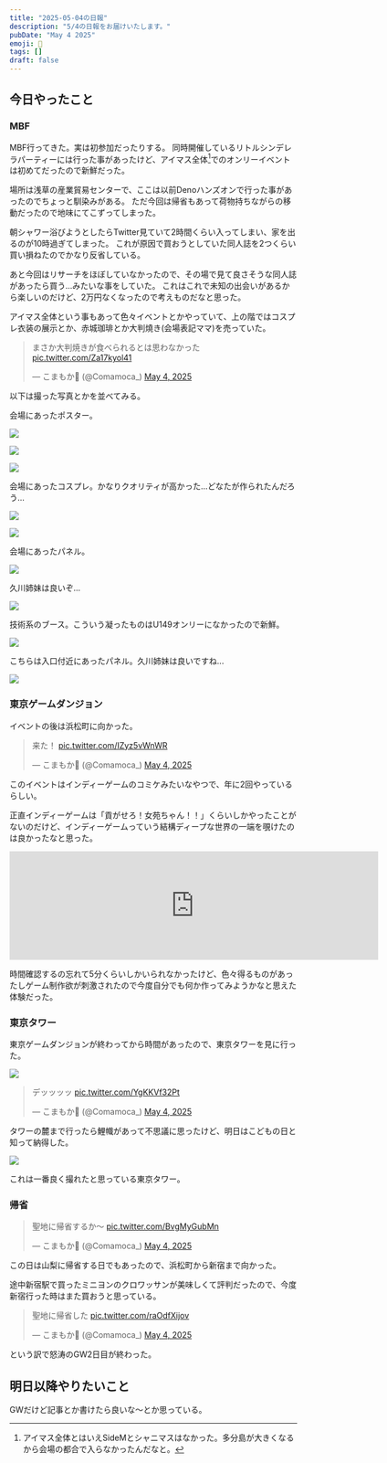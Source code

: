 ```yaml
---
title: "2025-05-04の日報"
description: "5/4の日報をお届けいたします。"
pubDate: "May 4 2025"
emoji: 🦊
tags: []
draft: false
---
```


## 今日やったこと

### MBF

MBF行ってきた。実は初参加だったりする。
同時開催しているリトルシンデレラパーティーには行った事があったけど、アイマス全体[^1]でのオンリーイベントは初めてだったので新鮮だった。

場所は浅草の産業貿易センターで、ここは以前Denoハンズオンで行った事があったのでちょっと馴染みがある。
ただ今回は帰省もあって荷物持ちながらの移動だったので地味にてこずってしまった。

朝シャワー浴びようとしたらTwitter見ていて2時間くらい入ってしまい、家を出るのが10時過ぎてしまった。
これが原因で買おうとしていた同人誌を2つくらい買い損ねたのでかなり反省している。

あと今回はリサーチをほぼしていなかったので、その場で見て良さそうな同人誌があったら買う...みたいな事をしていた。
これはこれで未知の出会いがあるから楽しいのだけど、2万円なくなったので考えものだなと思った。

アイマス全体という事もあって色々イベントとかやっていて、上の階ではコスプレ衣装の展示とか、赤城珈琲とか大判燒き(会場表記ママ)を売っていた。

<blockquote class="twitter-tweet"><p lang="ja" dir="ltr">まさか大判焼きが食べられるとは思わなかった <a href="https://t.co/Za17kyol41">pic.twitter.com/Za17kyol41</a></p>&mdash; こまもか🦊 (@Comamoca_) <a href="https://twitter.com/Comamoca_/status/1918927287153578346?ref_src=twsrc%5Etfw">May 4, 2025</a></blockquote> <script async src="https://platform.twitter.com/widgets.js" charset="utf-8"></script>

以下は撮った写真とかを並べてみる。

会場にあったポスター。

![](/img/2025-05-06-053145.webp)

![](/img/2025-05-06-053203.webp)

![](/img/2025-05-06-053323.webp)

会場にあったコスプレ。かなりクオリティが高かった...どなたが作られたんだろう...

![](/img/2025-05-06-053329.webp)

![](/img/2025-05-06-053301.webp)

会場にあったパネル。

![](/img/2025-05-06-053412.webp)

久川姉妹は良いぞ...

![](/img/2025-05-06-053507.webp)

技術系のブース。こういう凝ったものはU149オンリーになかったので新鮮。

![](/img/2025-05-06-053521.webp)

こちらは入口付近にあったパネル。久川姉妹は良いですね...

![](/img/2025-05-06-053712.webp)

### 東京ゲームダンジョン

イベントの後は浜松町に向かった。

<blockquote class="twitter-tweet"><p lang="ja" dir="ltr">来た！ <a href="https://t.co/IZyz5vWnWR">pic.twitter.com/IZyz5vWnWR</a></p>&mdash; こまもか🦊 (@Comamoca_) <a href="https://twitter.com/Comamoca_/status/1918944304568922186?ref_src=twsrc%5Etfw">May 4, 2025</a></blockquote> <script async src="https://platform.twitter.com/widgets.js" charset="utf-8"></script>

このイベントはインディーゲームのコミケみたいなやつで、年に2回やっているらしい。

正直インディーゲームは「貢がせろ！女苑ちゃん！！」くらいしかやったことがないのだけど、インディーゲームっていう結構ディープな世界の一端を覗けたのは良かったなと思った。

<iframe src="https://store.steampowered.com/widget/2649990/" frameborder="0" width="646" height="190"></iframe>

時間確認するの忘れて5分くらいしかいられなかったけど、色々得るものがあったしゲーム制作欲が刺激されたので今度自分でも何か作ってみようかなと思えた体験だった。

### 東京タワー

東京ゲームダンジョンが終わってから時間があったので、東京タワーを見に行った。

![](/img/2025-05-06-054030.webp)

<blockquote class="twitter-tweet"><p lang="ja" dir="ltr">デッッッッ <a href="https://t.co/YgKKVf32Pt">pic.twitter.com/YgKKVf32Pt</a></p>&mdash; こまもか🦊 (@Comamoca_) <a href="https://twitter.com/Comamoca_/status/1918945904486232447?ref_src=twsrc%5Etfw">May 4, 2025</a></blockquote> <script async src="https://platform.twitter.com/widgets.js" charset="utf-8"></script>

タワーの麓まで行ったら鯉幟があって不思議に思ったけど、明日はこどもの日と知って納得した。

![](/img/2025-05-06-054216.webp)

これは一番良く撮れたと思っている東京タワー。

### 帰省

<blockquote class="twitter-tweet"><p lang="ja" dir="ltr">聖地に帰省するか〜 <a href="https://t.co/BvgMyGubMn">pic.twitter.com/BvgMyGubMn</a></p>&mdash; こまもか🦊 (@Comamoca_) <a href="https://twitter.com/Comamoca_/status/1918968903809843708?ref_src=twsrc%5Etfw">May 4, 2025</a></blockquote> <script async src="https://platform.twitter.com/widgets.js" charset="utf-8"></script>

この日は山梨に帰省する日でもあったので、浜松町から新宿まで向かった。

途中新宿駅で買ったミニヨンのクロワッサンが美味しくて評判だったので、今度新宿行った時はまた買おうと思っている。

<blockquote class="twitter-tweet"><p lang="ja" dir="ltr">聖地に帰省した <a href="https://t.co/raOdfXijov">pic.twitter.com/raOdfXijov</a></p>&mdash; こまもか🦊 (@Comamoca_) <a href="https://twitter.com/Comamoca_/status/1919018198529081508?ref_src=twsrc%5Etfw">May 4, 2025</a></blockquote> <script async src="https://platform.twitter.com/widgets.js" charset="utf-8"></script>

という訳で怒涛のGW2日目が終わった。

## 明日以降やりたいこと

GWだけど記事とか書けたら良いな〜とか思っている。

[^1]: アイマス全体とはいえSideMとシャニマスはなかった。多分島が大きくなるから会場の都合で入らなかったんだなと。
